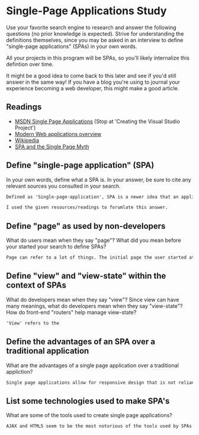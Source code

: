 # Single-Page Applications Study

Use your favorite search engine to research and answer the following questions
(no prior knowledge is expected). Strive for understanding the definitions
themselves, since you may be asked in an interview to define "single-page
applications" (SPAs) in your own words.

All your projects in this program will be SPAs, so you'll likely internalize
this defintion over time.

It might be a good idea to come back to this later and see if you'd still answer
in the same way! If you have a blog you're using to journal your experience
becoming a web developer, this might make a good article.

## Readings

-   [MSDN Single Page Applications](https://msdn.microsoft.com/en-us/magazine/dn463786.aspx) (Stop at 'Creating the Visual Studio Project')
-   [Modern Web applications overview](http://singlepageappbook.com/goal.html)
-   [Wikipedia](https://en.wikipedia.org/wiki/Single-page_application)
-   [SPA and the Single Page Myth](https://johnpapa.net/pageinspa/)

## Define "single-page application" (SPA)

In your own words, define what a SPA is. In your answer, be sure to cite any
relevant sources you consulted in your search.

```md
Defined as 'Single-page-application', SPA is a newer idea that an application's layout and center of operations is all based on one page. By operations I mean data requests, data receipts, web-hosting, responsive design, logic and event driven code. This is done primarily through AJAX and modern design/layout languages. The term is slightly misleading, and while SPAs are involve mostly client side operations, SPAs  also rely on information from servers to get the browser going.

I used the given resources/readings to forumlate this answer.
```

## Define "page" as used by non-developers

What do users mean when they say "page"? What did you mean before your started
your search to define SPAs?

```md
Page can refer to a lot of things. The initial page the user started at, the page the user was directed to from the initial page, to the next and so on. What page means in SPA however, is the homebase, or the starting point, for an application. Before learning about pages in this study, I thought of each page as an individual, interconnected of course, but autonomous in its own respect.
```

## Define "view" and "view-state" within the context of SPAs

What do developers mean when they say "view"? Since view can have many meanings,
what do developers mean when they say "view-state"? How do front-end "routers"
help manage view-state?

```md
'View' refers to the 
```

## Define the advantages of an SPA over a traditional application

What are the advantages of a single page application over a traditional appliction?

```md
Single page applications allow for responsive design that is not reliant on constant refreshing and server requests. Theoretically, once the server sends the page to the browser, the page will from then on primarily rely on client side interactions to achieve desired functionality.
```

## List some technologies used to make SPA's

What are some of the tools used to create single page applications?

```md
AJAX and HTML5 seem to be the most notorious of the tools used by SPAs. Additionally, Jquery and newer styling languages like SASS are useufll tools used by SPAs
```
